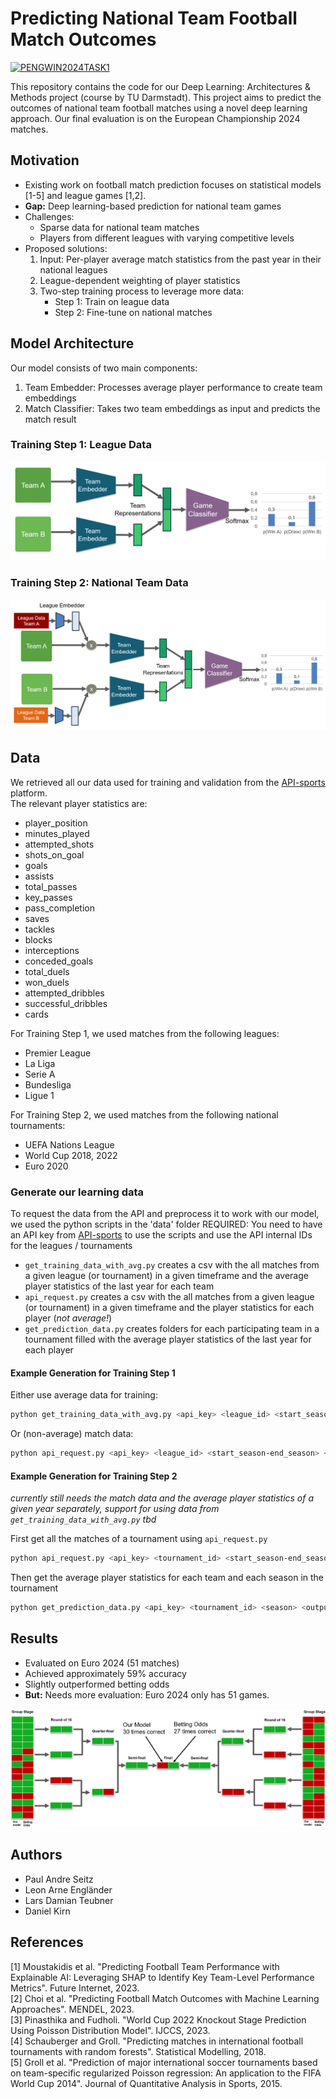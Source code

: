 # Predicting National Team Football Match Outcomes

[![PENGWIN2024TASK1](https://img.shields.io/badge/Deep%20Learning%3A%20Architectures%20%26%20Methods-FOOTBALL%20EM%20PREDICTIONS-blue)](https://github.com/larsteu/dlam)

This repository contains the code for our Deep Learning: Architectures \& Methods project (course by TU Darmstadt). This project aims to predict the outcomes of national team football matches using a novel deep learning approach.
Our final evaluation is on the European Championship 2024 matches.

## Motivation
- Existing work on football match prediction focuses on statistical models [1-5] and league games [1,2].
- **Gap:** Deep learning-based prediction for national team games
- Challenges:
  - Sparse data for national team matches
  - Players from different leagues with varying competitive levels
- Proposed solutions:
  1. Input: Per-player average match statistics from the past year in their national leagues
  2. League-dependent weighting of player statistics
  3. Two-step training process to leverage more data:
     - Step 1: Train on league data
     - Step 2: Fine-tune on national matches

## Model Architecture

Our model consists of two main components:

1. Team Embedder: Processes average player performance to create team embeddings
2. Match Classifier: Takes two team embeddings as input and predicts the match result

### Training Step 1: League Data
![Model Architecture for Training Step 1](Architecture_Step1.png)


### Training Step 2: National Team Data
![Model Architecture for Training Step 2](Architecture_Step2.png)

## Data
We retrieved all our data used for training and validation from the [API-sports](https://api-sports.io/) platform.  
The relevant player statistics are:  
- player_position
- minutes_played
- attempted_shots
- shots_on_goal
- goals
- assists
- total_passes
- key_passes
- pass_completion
- saves
- tackles
- blocks
- interceptions
- conceded_goals
- total_duels
- won_duels
- attempted_dribbles
- successful_dribbles
- cards

For Training Step 1, we used matches from the following leagues:
- Premier League
- La Liga
- Serie A
- Bundesliga
- Ligue 1

For Training Step 2, we used matches from the following national tournaments:
- UEFA Nations League
- World Cup 2018, 2022
- Euro 2020

### Generate our learning data
To request the data from the API and preprocess it to work with our model, we used the python scripts in the 'data' folder
REQUIRED: You need to have an API key from [API-sports](https://api-sports.io/) to use the scripts and use the API internal IDs for the leagues / tournaments

- `get_training_data_with_avg.py` creates a csv with the all matches from a given league (or tournament) in a given timeframe and the average player statistics of the last year for each team
- `api_request.py` creates a csv with the all matches from a given league (or tournament) in a given timeframe and the player statistics for each player (*not average!*)
- `get_prediction_data.py` creates folders for each participating team in a tournament filled with the average player statistics of the last year for each player

#### Example Generation for Training Step 1
Either use average data for training:
```bash
python get_training_data_with_avg.py <api_key> <league_id> <start_season> <end_season> <output_file>
```
Or (non-average) match data:
```bash
python api_request.py <api_key> <league_id> <start_season-end_season> <output_file>
```

#### Example Generation for Training Step 2
*currently still needs the match data and the average player statistics of a given year separately, support for using data from `get_training_data_with_avg.py` tbd*  
  
First get all the matches of a tournament using `api_request.py`
```bash
python api_request.py <api_key> <tournament_id> <start_season-end_season> <output_file>
```
Then get the average player statistics for each team and each season in the tournament
```bash
python get_prediction_data.py <api_key> <tournament_id> <season> <output_folder>
```
## Results

- Evaluated on Euro 2024 (51 matches)
- Achieved approximately 59% accuracy
- Slightly outperformed betting odds
- **But:** Needs more evaluation: Euro 2024 only has 51 games.

![Evaluation Results on Euro 2024](FinaL_Evaluation.png)

## Authors
- Paul Andre Seitz
- Leon Arne Engländer
- Lars Damian Teubner
- Daniel Kirn

## References

[1] Moustakidis et al. "Predicting Football Team Performance with Explainable AI: Leveraging SHAP to Identify Key Team-Level Performance Metrics". Future Internet, 2023.  
[2] Choi et al. "Predicting Football Match Outcomes with Machine Learning Approaches". MENDEL, 2023.  
[3] Pinasthika and Fudholi. "World Cup 2022 Knockout Stage Prediction Using Poisson Distribution Model". IJCCS, 2023.  
[4] Schauberger and Groll. "Predicting matches in international football tournaments with random forests". Statistical Modelling, 2018.  
[5] Groll et al. "Prediction of major international soccer tournaments based on team-specific regularized Poisson regression: An application to the FIFA World Cup 2014". Journal of Quantitative Analysis in Sports, 2015.